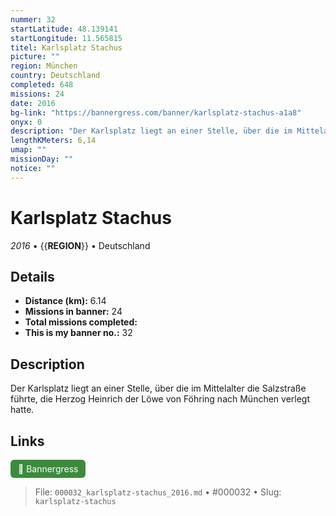 ```yaml
---
nummer: 32
startLatitude: 48.139141
startLongitude: 11.565815
titel: Karlsplatz Stachus
picture: ""
region: München
country: Deutschland
completed: 648
missions: 24
date: 2016
bg-link: "https://bannergress.com/banner/karlsplatz-stachus-a1a8"
onyx: 0
description: "Der Karlsplatz liegt an einer Stelle, über die im Mittelalter die Salzstraße führte, die Herzog Heinrich der Löwe von Föhring nach München verlegt hatte."
lengthKMeters: 6,14
umap: ""
missionDay: ""
notice: ""
---
```

# Karlsplatz Stachus

*2016* • {{__REGION__}} • Deutschland





## Details
- **Distance (km):** 6.14
- **Missions in banner:** 24
- **Total missions completed:** 
- **This is my banner no.:** 32



## Description
Der Karlsplatz liegt an einer Stelle, über die im Mittelalter die Salzstraße führte, die Herzog Heinrich der Löwe von Föhring nach München verlegt hatte.



## Links
<a href="https://bannergress.com/banner/karlsplatz-stachus-a1a8" target="_blank" style="display:inline-block;margin-right:8px;padding:6px 12px;background:#3c8b3c;color:#fff;text-decoration:none;border-radius:6px;">🔗 Bannergress</a>



> File: `000032_karlsplatz-stachus_2016.md` • #000032 • Slug: `karlsplatz-stachus`
